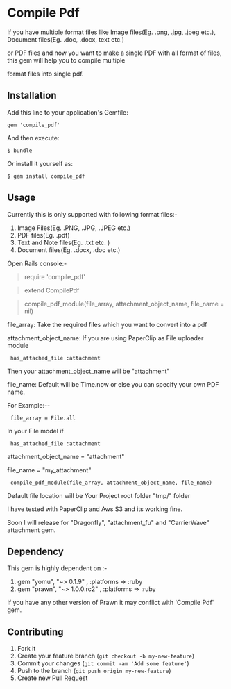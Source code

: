# Compile Pdf

If you have multiple format files like Image files(Eg. .png, .jpg, .jpeg etc.), Document files(Eg. .doc, .docx, text etc.)

or PDF files and now you want to make a single PDF with all format of files, this gem will help you to compile multiple

format files into single pdf.


## Installation

Add this line to your application's Gemfile:

    gem 'compile_pdf'

And then execute:

    $ bundle

Or install it yourself as:

    $ gem install compile_pdf

## Usage

Currently this is only supported with following format files:-

1. Image Files(Eg. .PNG, .JPG, .JPEG etc.)
2. PDF files(Eg. .pdf)
3. Text and Note files(Eg. .txt etc. )
4. Document files(Eg. .docx, .doc etc.)

Open Rails console:-

 > require 'compile_pdf'

 > extend CompilePdf

 > compile_pdf_module(file_array, attachment_object_name, file_name = nil)

   file_array:  Take the required files which you want to convert into a pdf

   attachment_object_name: If you are using PaperClip as File uploader module

     has_attached_file :attachment

   Then your attachment_object_name will be "attachment"

   file_name: Default will be Time.now or else you can specify your own PDF name.


  For Example:--

     file_array = File.all

   In your File model if

     has_attached_file :attachment

   attachment_object_name = "attachment"

   file_name = "my_attachment"

     compile_pdf_module(file_array, attachment_object_name, file_name)

 Default file location will be Your Project root folder "tmp/" folder

 I have tested with PaperClip and Aws S3 and its working fine.

 Soon I will release for "Dragonfly", "attachment_fu" and "CarrierWave" attachment gem.


## Dependency

This gem is highly dependent on :-

  1. gem "yomu", "~> 0.1.9" , :platforms => :ruby
  2. gem "prawn", "~> 1.0.0.rc2" , :platforms => :ruby

  If you have any other version of Prawn it may conflict with 'Compile Pdf' gem.

## Contributing

1. Fork it
2. Create your feature branch (`git checkout -b my-new-feature`)
3. Commit your changes (`git commit -am 'Add some feature'`)
4. Push to the branch (`git push origin my-new-feature`)
5. Create new Pull Request

